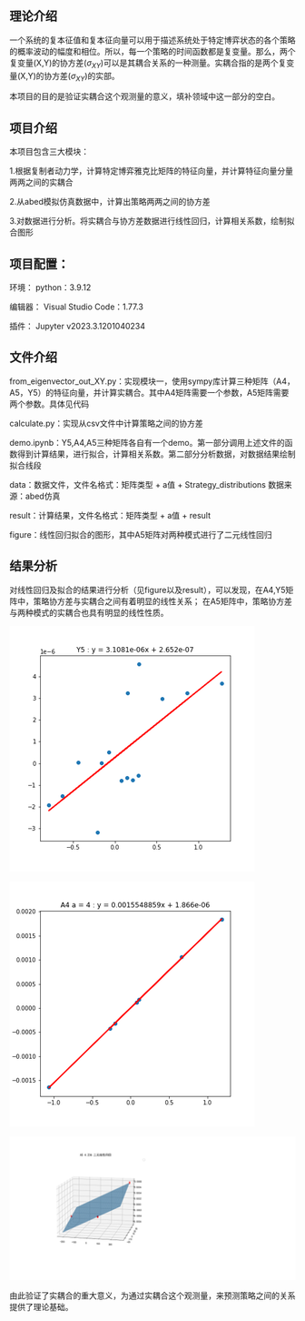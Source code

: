 ## 理论介绍
一个系统的复本征值和复本征向量可以用于描述系统处于特定博弈状态的各个策略的概率波动的幅度和相位。所以，每一个策略的时间函数都是复变量。那么，两个复变量(X,Y)的协方差($\sigma_{XY}$)可以是其耦合关系的一种测量。实耦合指的是两个复变量(X,Y)的协方差($\sigma_{XY}$)的实部。


本项目的目的是验证实耦合这个观测量的意义，填补领域中这一部分的空白。

## 项目介绍

本项目包含三大模块：

1.根据复制者动力学，计算特定博弈雅克比矩阵的特征向量，并计算特征向量分量两两之间的实耦合

2.从abed模拟仿真数据中，计算出策略两两之间的协方差

3.对数据进行分析。将实耦合与协方差数据进行线性回归，计算相关系数，绘制拟合图形

## 项目配置：

环境：
python：3.9.12

编辑器：
Visual Studio Code：1.77.3

插件：
Jupyter v2023.3.1201040234



## 文件介绍

from_eigenvector_out_XY.py：实现模块一，使用sympy库计算三种矩阵（A4，A5，Y5）的特征向量，并计算实耦合。其中A4矩阵需要一个参数，A5矩阵需要两个参数。具体见代码

calculate.py：实现从csv文件中计算策略之间的协方差

demo.ipynb：Y5,A4,A5三种矩阵各自有一个demo。第一部分调用上述文件的函数得到计算结果，进行拟合，计算相关系数。第二部分分析数据，对数据结果绘制拟合线段

data：数据文件，文件名格式：矩阵类型 + a值 + Strategy_distributions  数据来源：abed仿真

result：计算结果，文件名格式：矩阵类型 + a值 + result

figure：线性回归拟合的图形，其中A5矩阵对两种模式进行了二元线性回归

## 结果分析
对线性回归及拟合的结果进行分析（见figure以及result），可以发现，在A4,Y5矩阵中，策略协方差与实耦合之间有着明显的线性关系；
在A5矩阵中，策略协方差与两种模式的实耦合也具有明显的线性性质。

![](figure/Y5.png)

![](figure/A4_4.png)

![](figure/A5_4.236.png)

由此验证了实耦合的重大意义，为通过实耦合这个观测量，来预测策略之间的关系提供了理论基础。